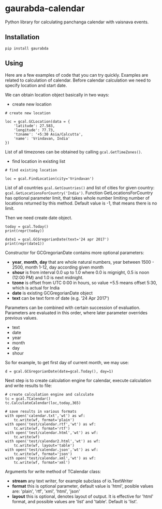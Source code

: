 # gaurabda-calendar
Python library for calculating panchanga calendar with vaisnava events.

## Installation

```
pip install gaurabda
```

## Using

Here are a few examples of code that you can try quickly. Examples are related
to calculation of calendar. Before calendar calculation we need to specify
location and start date.

We can obtain location object basically in two ways:

* create new location

```
# create new location

loc = gcal.GCLocation(data = {
    'latitude': 27.583,
    'longitude': 77.73,
    'tzname': '+5:30 Asia/Calcutta',
    'name': 'Vrindavan, India'
})
```

List of all timezones can be obtained by calling `gcal.GetTimeZones()`.

* find location in existing list

```
# find existing location

loc = gcal.FindLocation(city='Vrindavan')
```

List of all countries `gcal.GetCountries()` and list of cities for given country: `gcal.GetLocationsForCountry('India')`. Function GetLocationsForCountry has optional parameter limit, that takes whole number limiting number of locations returned by this method. Default value is -1, that means there is no limit.


Then we need create date object.

```
today = gcal.Today()
print(repr(today))

date1 = gcal.GCGregorianDate(text='24 apr 2017')
print(repr(date1))
```

Constructor for GCGregorianDate contains more optional parameters:

* **year**, **month**, **day** that are whole natural numbers, year between 1500 - 2500, month 1-12, day according given month
* **shour** is from interval 0.0 up to 1.0 where 0.0 is mignight, 0.5 is noon (12:00 PM) and 1.0 is next midnight.
* **tzone** is offset from UTC 0:00 in hours, so value +5.5 means offset 5:30, which is actual for India
* **date** is existing GCGregorianDate object
* **text** can be text form of date (e.g. '24 Apr 2017')

Parameters can be combined with certain succession of evaluation. Parameters are evaluated in this order, where later parameter overrides previous values.

* text
* date
* year
* month
* day
* shour

So for example, to get first day of current month, we may use:

```
d = gcal.GCGregorianDate(date=gcal.Today(), day=1)
```

Next step is to create calculation engine for calendar, execute calculation and write results to file:

```
# create calculation engine and calculate
tc = gcal.TCalendar()
tc.CalculateCalendar(loc,today,365)

# save results in various formats
with open('calendar.txt','wt') as wf:
    tc.write(wf, format='plain')
with open('test/calendar.rtf','wt') as wf:
    tc.write(wf, format='rtf')
with open('test/calendar.html','wt') as wf:
    tc.write(wf)
with open('test/calendar2.html','wt') as wf:
    tc.write(wf, layout='table')
with open('test/calendar.json','wt') as wf:
    tc.write(wf, format='json')
with open('test/calendar.xml','wt') as wf:
    tc.write(wf, format='xml')
```

Arguments for write method of TCalendar class:

* **stream** any text writer, for example subclass of io.TextWriter
* **format** this is optional parameter, default value is 'html', posible values are: 'plain', 'rtf', 'xml', 'html', 'json'
* **layout** this is optional, denotes layout of output. It is effective for 'html' format, and possible values are 'list' and 'table'. Default is 'list'.
